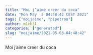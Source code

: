 ```yaml
---
title: "Moi j’aime creer du coca"
date: "Mon May  3 04:48:42 CEST 2021"
tags: ["moijaime", "pipotron"]
author: m1ch3l
categories: ["generated"]
slug: "moijaime/2021-05-03-04:48:42"
---
```


Moi j’aime creer du coca
